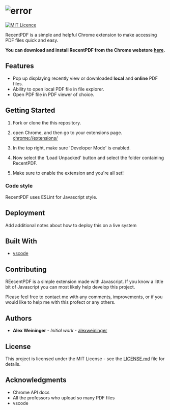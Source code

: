 [logo]: https://github.com/alexweininger/recent-pdfs/blob/master/content/promotional/pr1400v2.png?raw=true ""

[screenshot]: https://github.com/alexweininger/recent-pdfs/blob/master/content/screenshots/global-sc-v2.png?raw=true ""

# ![error][logo]

[![MIT Licence](https://badges.frapsoft.com/os/mit/mit.png?v=103)](https://opensource.org/licenses/mit-license.php) 

RecentPDF is a simple and helpful Chrome extension to make accessing PDF files quick and easy.

**You can download and install RecentPDF from the Chrome webstore [here](https://chrome.google.com/webstore/detail/recent-pdf/ihjgdammecebcjinfmllgniaeneabkdk).**

## Features

- Pop up displaying recently view or downloaded **local** and **online** PDF files.
- Ability to open local PDF file in file explorer.
- Open PDF file in PDF viewer of choice.

## Getting Started

1. Fork or clone the this repository.

2. open Chrome, and then go to your extensions page. [chrome://extensions/](chrome://extensions/)

3. In the top right, make sure 'Developer Mode' is enabled.

4. Now select the 'Load Unpacked' button and select the folder containing RecentPDF.

5. Make sure to enable the extension and you're all set!

### Code style

RecentPDF uses ESLint for Javascript style.

## Deployment

Add additional notes about how to deploy this on a live system

## Built With

- [vscode](https://code.visualstudio.com/)

## Contributing

REecentPDF is a simple extension made with Javascript. If you know a little bit of Javascript you can most likely help develop this project.

Please feel free to contact me with any comments, improvements, or if you would like to help me with this profect or any others.
<!-- TODO -->
<!-- Please read [CONTRIBUTING.md](https://gist.github.com/PurpleBooth/b24679402957c63ec426) for details on our code of conduct, and the process for submitting pull requests to us. -->

## Authors

- **Alex Weininger** - *Initial work* - [alexweininger](https://github.com/alexweininger)

<!-- TODO contributors list -->
<!-- See also the list of [contributors](https://github.com/your/project/contributors) who participated in this project. -->

## License

This project is licensed under the MIT License - see the [LICENSE.md](LICENSE.md) file for details.

## Acknowledgments

- Chrome API docs
- All the professors who upload so many PDF files
- vscode